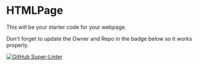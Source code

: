 # HTMLPage

This will be your starter code for your webpage.

Don't forget to update the Owner and Repo in the badge below so it works properly.

[![GitHub Super-Linter](https://github.com/SHH-ICS/html-page-NiallDionne/workflows/Lint%20Code%20Base/badge.svg)](https://github.com/marketplace/actions/super-linter)
